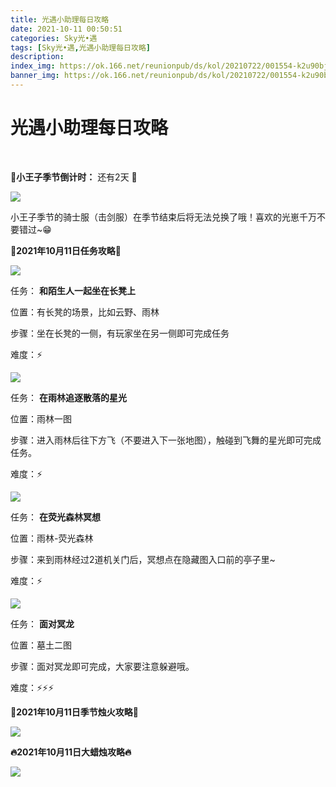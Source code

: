 ```yaml
---
title: 光遇小助理每日攻略
date: 2021-10-11 00:50:51
categories: Sky光•遇
tags: [Sky光•遇,光遇小助理每日攻略]
description: 
index_img: https://ok.166.net/reunionpub/ds/kol/20210722/001554-k2u90bj7ay.png?imageView&thumbnail=600x0&type=jpg
banner_img: https://ok.166.net/reunionpub/ds/kol/20210722/001554-k2u90bj7ay.png?imageView&thumbnail=600x0&type=jpg
---
```

# 光遇小助理每日攻略
﻿

 **🌹小王子季节倒计时：** 还有2天 **🌹**

![](https://ok.166.net/reunionpub/ds/kol/20211011/004307-c1v4zfsa87.png)

小王子季节的骑士服（击剑服）在季节结束后将无法兑换了哦！喜欢的光崽千万不要错过~😁

 **👑2021年10月11日任务攻略👑**

![](https://ok.166.net/reunionpub/ds/kol/20211011/004053-m72edb4vko.png)

任务： **和陌生人一起坐在长凳上**

位置：有长凳的场景，比如云野、雨林

步骤：坐在长凳的一侧，有玩家坐在另一侧即可完成任务

难度：⚡

![](https://ok.166.net/reunionpub/ds/kol/20211011/003755-9blgw67rjn.png)

任务： **在雨林追逐散落的星光**

位置：雨林一图

步骤：进入雨林后往下方飞（不要进入下一张地图），触碰到飞舞的星光即可完成任务。

难度：⚡

![](https://ok.166.net/reunionpub/ds/kol/20211011/003929-namgrspo9w.png)

任务： **在荧光森林冥想**

位置：雨林-荧光森林

步骤：来到雨林经过2道机关门后，冥想点在隐藏图入口前的亭子里~

难度：⚡

![](https://ok.166.net/reunionpub/ds/kol/20211011/004200-idwcl2epgj.png)

任务： **面对冥龙**

位置：墓土二图

步骤：面对冥龙即可完成，大家要注意躲避哦。

难度：⚡⚡⚡

 **🌹2021年10月11日季节烛火攻略🌹**

![](https://ok.166.net/reunionpub/ds/kol/20211011/002954-54snkrl7us.png)

  

 **🔥2021年10月11日大蜡烛攻略🔥**

![](https://ok.166.net/reunionpub/ds/kol/20211011/003117-0q2m3k9zd5.png)

  

